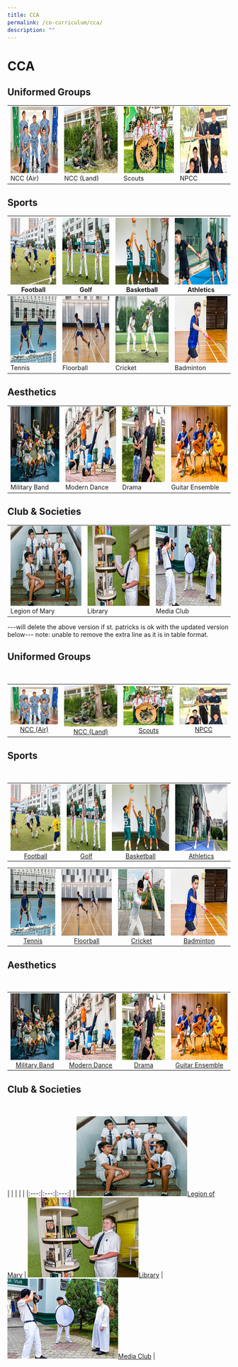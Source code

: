 ```yaml
---
title: CCA
permalink: /co-curriculum/cca/
description: ""
---
```

# CCA


## Uniformed Groups


|   |   |   |  |
| -------- | -------- | -------- | -------- | 
|  <img src="images/2022_Migration/NCCAir.jpg" style="width:250px; height:150px"> NCC (Air)    | <img src="images/2022_Migration/NCCLand_Thm.jpg" style="width:250px; height:150px"/>  NCC (Land)    | <img src="/images/2022_Migration/Scouts.jpg" style="width:250px; height:150px"/>  Scouts     |  <img src="/images/2022_Migration/NPCC.jpg" style="width:250px; height:150px"/> NPCC     |    

## Sports


<img src="/images/2022_Migration/football.jpg" style="width:250px; height:150px"/> Football  | <img src="/images/2022_Migration/Golf.jpg" style="width:250px; height:150px"/> Golf | <img src="/images/2022_Migration/Basketball.jpg" style="width:250px; height:150px"/> Basketball | <img src="/images/2022_Migration/track%20n%20Field.jpg" style="width:250px; height:150px"/> Athletics |
|-----|-----|-----|-----|
<a href="/cca/Sports/tennis/"><img src="/images/2022_Migration/tennis.jpg" style="width:250px; height:150px"/></a> Tennis  | <img src="/images/CCA_Update_Dec2022/Floorball_Thm.jpg" style="width:250px; height:150px"/> Floorball | <img src="/images/2022_Migration/Cricket.jpg" style="width:250px; height:150px"/> Cricket | <img src="/images/2022_Migration/Badminton.jpg" style="width:250px; height:150px"/> Badminton |

## Aesthetics

|   |   |   |  |
| -------- | -------- | -------- | -------- | 
<img src="images/2022_Migration/Military%20Band.jpg" style="width:250px; height:170px"/> Military Band  | <img src="images/2022_Migration/dance.jpg" style="width:250px; height:170px"/> Modern Dance | <img src="/images/2022_Migration/drama.jpg" style="width:250px; height:170px"/> Drama | <img src="/images/2022_Migration/Guitar%20Ensemble.jpg" style="width:250px; height:170px"/> Guitar Ensemble |


## Club & Societies

|   |   |   |  |
| -------- | -------- | -------- | -------- | 
 <img src="/images/2022_Migration/legion%20of%20mary.jpg" style="width:250px; height:180px"/> Legion of Mary  | <img src="/images/2022_Migration/Library.jpg" style="width:250px; height:180px"/> Library | <img src="/images/2022_Migration/media%20and%20design.jpg" style="width:250px; height:180px"/> Media Club |

---will delete the above version if st. patricks is ok with the updated version below---
note: unable to remove the extra line as it is in table format. 

##  **Uniformed Groups**

<br clear="left">

|  |  |  |  |
|:---:|:---:|:---:|:---:|
|<a href="https://staging.dgqb0jbouderh.amplifyapp.com/cca/Uniformed-Groups/ncc-air/"><img style="width:100%" src="/images/2022_Migration/NCCAir.jpg"></a>[NCC (Air)](https://staging.dgqb0jbouderh.amplifyapp.com/cca/Uniformed-Groups/ncc-air/) | <a href="https://staging.dgqb0jbouderh.amplifyapp.com/cca/Uniformed-Groups/ncc-land/"><img style="width:100%" src="/images/2022_Migration/NCCLand_Thm.jpg"></a>[NCC (Land)](https://staging.dgqb0jbouderh.amplifyapp.com/cca/Uniformed-Groups/ncc-land/) | <a href="https://staging.dgqb0jbouderh.amplifyapp.com/cca/Uniformed-Groups/scouts/"><img style="width:100%" src="/images/2022_Migration/Scouts.jpg"></a>[Scouts](https://staging.dgqb0jbouderh.amplifyapp.com/cca/Uniformed-Groups/scouts/) | <a href="https://staging.dgqb0jbouderh.amplifyapp.com/cca/Uniformed-Groups/npcc/"><img style="width:100%" src="/images/2022_Migration/NPCC.jpg"></a>[NPCC](https://staging.dgqb0jbouderh.amplifyapp.com/cca/Uniformed-Groups/npcc/)

##  **Sports**

<br clear="left">

|  |  |  |  |
|:---:|:---:|:---:|:---:|
| <a href="https://staging.dgqb0jbouderh.amplifyapp.com/cca/Sports/football/"><img style="width:250px; height:150px" src="/images/2022_Migration/football.jpg"></a>[Football](https://staging.dgqb0jbouderh.amplifyapp.com/cca/Sports/football/) | <a href="https://staging.dgqb0jbouderh.amplifyapp.com/cca/Sports/golf/"><img style="width:250px; height:150px" src="/images/2022_Migration/Golf.jpg"></a>[Golf](https://staging.dgqb0jbouderh.amplifyapp.com/cca/Sports/golf/) | <a href="https://staging.dgqb0jbouderh.amplifyapp.com/cca/Sports/basketball/"><img style="width:250px; height:150px" src="/images/2022_Migration/Basketball.jpg"></a>[Basketball](https://staging.dgqb0jbouderh.amplifyapp.com/cca/Sports/basketball/) | <a href="https://staging.dgqb0jbouderh.amplifyapp.com/cca/Sports/athletics/"><img style="width:250px; height:150px" src="/images/2022_Migration/Athletics.jpg"></a>[Athletics](https://staging.dgqb0jbouderh.amplifyapp.com/cca/Sports/athletics/) |

|  |  |  |  |
|:---:|:---:|:---:|:---:|
| <a href="https://staging.dgqb0jbouderh.amplifyapp.com/cca/Sports/tennis/"><img style="width:250px; height:150px" src="/images/2022_Migration/tennis.jpg"></a>[Tennis](https://staging.dgqb0jbouderh.amplifyapp.com/cca/Sports/tennis/) | <a href="https://staging.dgqb0jbouderh.amplifyapp.com/cca/Sports/Floorball/"><img style="width:250px; height:150px" src="/images/CCA_Update_Dec2022/Floorball.jpeg"></a>[Floorball](https://staging.dgqb0jbouderh.amplifyapp.com/cca/Sports/Floorball/) | <a href="https://staging.dgqb0jbouderh.amplifyapp.com/cca/Sports/cricket/"><img style="width:250px; height:150px" src="/images/2022_Migration/cricket.jpg"></a>[Cricket](https://staging.dgqb0jbouderh.amplifyapp.com/cca/Sports/cricket/) | <a href="https://staging.dgqb0jbouderh.amplifyapp.com/cca/Sports/badminton/"><img style="width:250px; height:150px" src="/images/2022_Migration/Badminton.jpg"></a>[Badminton](https://staging.dgqb0jbouderh.amplifyapp.com/cca/Sports/badminton/) |

##  **Aesthetics**

<br clear="left">

|  |  |  |  |
|:---:|:---:|:---:|:---:|
|<a href="https://staging.dgqb0jbouderh.amplifyapp.com/cca/Aesthetics/military-band/"><img style="width:250px; height:150px" src="/images/2022_Migration/Military%20Band.jpg"></a>[Military Band](https://staging.dgqb0jbouderh.amplifyapp.com/cca/Aesthetics/military-band/) | <a href="https://staging.dgqb0jbouderh.amplifyapp.com/cca/Aesthetics/modern-dance/"><img style="width:250px; height:150px" src="/images/2022_Migration/dance.jpg"></a>[Modern Dance](https://staging.dgqb0jbouderh.amplifyapp.com/cca/Aesthetics/modern-dance/) | <a href="https://staging.dgqb0jbouderh.amplifyapp.com/cca/Aesthetics/drama/"><img style="width:250px; height:150px" src="/images/2022_Migration/drama.jpg"></a>[Drama](https://staging.dgqb0jbouderh.amplifyapp.com/cca/Aesthetics/drama/) | <a href="https://staging.dgqb0jbouderh.amplifyapp.com/cca/Aesthetics/guitar-ensemble/"><img style="width:250px; height:150px" src="/images/2022_Migration/Guitar%20Ensemble.jpg"></a>[Guitar Ensemble](https://staging.dgqb0jbouderh.amplifyapp.com/cca/Aesthetics/guitar-ensemble/) |

##  **Club & Societies**

<br clear="left">

|  |  |  |  |
|:---:|:---:|:---:|
| <a href="webhere"><img style="width:250px; height:180px" src="/images/2022_Migration/legion%20of%20mary.jpg"></a>[Legion of Mary](https://staging.dgqb0jbouderh.amplifyapp.com/cca/Clubs-and-Societies/legion-of-mary/) | <a href="webhere"><img style="width:250px; height:180px" src="/images/2022_Migration/Library.jpg"></a>[Library](https://staging.dgqb0jbouderh.amplifyapp.com/cca/Clubs-and-Societies/library/) | <a href="webhere"><img style="width:250px; height:180px" src="/images/2022_Migration/media%20and%20design.jpg"></a>[Media Club](https://staging.dgqb0jbouderh.amplifyapp.com/cca/Clubs-and-Societies/media-club/) |